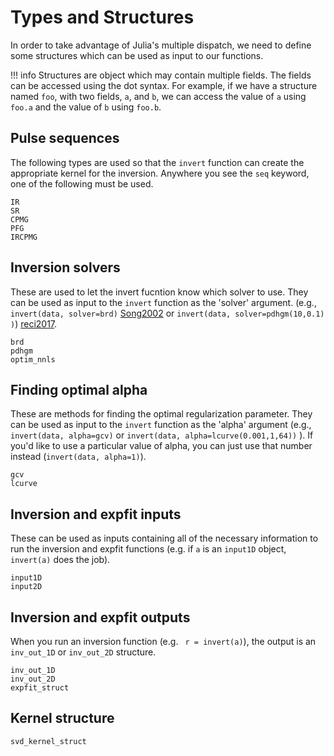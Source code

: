 
# Types and Structures

In order to take advantage of Julia's multiple dispatch, 
we need to define some structures which can be used as input to our functions.

!!! info
    Structures are object which may contain multiple fields.
    The fields can be accessed using the dot syntax.
    For example, if we have a structure named `foo`, with two fields, `a`, and `b`, 
    we can access the value of `a` using `foo.a` and the value of `b` using `foo.b`.


## Pulse sequences

The following types are used so that the `invert` function 
can create the appropriate kernel for the inversion. 
Anywhere you see the `seq` keyword, one of the following must be used.

```@docs
IR
SR
CPMG
PFG
IRCPMG
```

## Inversion solvers
These are used to let the invert fucntion know which solver to use.
They can be used as input to the `invert` function as the 'solver' argument.
(e.g., `invert(data, solver=brd)` [Song2002](@cite) or 
`invert(data, solver=pdhgm(10,0.1) )`) [reci2017](@cite).

```@docs
brd
pdhgm
optim_nnls
```

## Finding optimal alpha
These are methods for finding the optimal regularization parameter. 
They can be used as input to the `invert` function as the 'alpha' argument
(e.g., `invert(data, alpha=gcv)` or `invert(data, alpha=lcurve(0.001,1,64))` ).
If you'd like to use a particular value of alpha, 
you can just use that number instead (`invert(data, alpha=1)`).
```@docs
gcv
lcurve
```

## Inversion and expfit inputs

These can be used as inputs containing all of the necessary information
to run the inversion and expfit functions 
(e.g. if `a` is an `input1D` object, `invert(a)` does the job).

```@docs
input1D
input2D
```

##  Inversion and expfit outputs

When you run an inversion function (e.g. ` r = invert(a)`),
the output is an `inv_out_1D` or `inv_out_2D` structure.

```@docs
inv_out_1D
inv_out_2D
expfit_struct
```


## Kernel structure

```@docs
svd_kernel_struct
```
